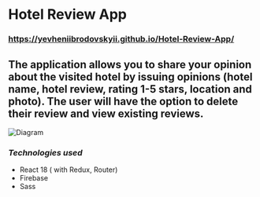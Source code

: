 # Hotel Review App
### https://yevheniibrodovskyii.github.io/Hotel-Review-App/
## The application allows you to share your opinion about the visited hotel by issuing opinions (hotel name, hotel review, rating 1-5 stars, location and photo). The user will have the option to delete their review and view existing reviews.
![Diagram](https://i.ibb.co/KWZbygZ/Use-Case-Diagram.png)


### ***Technologies used***
- React 18 ( with Redux, Router)
- Firebase
- Sass

